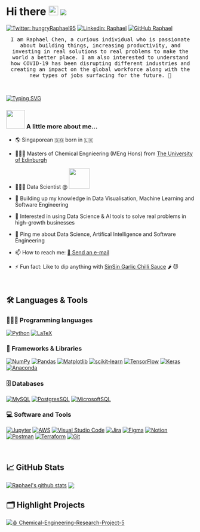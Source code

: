 # Hi there <img src="https://media.giphy.com/media/hvRJCLFzcasrR4ia7z/giphy.gif" width="25px"> ![](https://visitor-badge.glitch.me/badge?page_id=fatraphael95.fatraphael95)

[![Twitter: hungryRaphael95](https://img.shields.io/twitter/follow/hungryRaphael95?style=social)](https://twitter.com/fatraphael95)
[![Linkedin: Raphael](https://img.shields.io/badge/-Raphael%20Chen-blue?style=flat-square&logo=Linkedin&logoColor=white&link=https://www.linkedin.com/in/raphael-chen)](https://www.linkedin.com/in/raphael-chen)
[![GitHub Raphael](https://img.shields.io/github/followers/fatraphael95?label=follow&style=social)](https://github.com/fatraphael95)

<p align="center">
  <samp>
I am Raphael Chen, a curious individual who is passionate about building things, increasing productivity, and investing in real solutions to real problems to make the world a better place. I am also interested to understand how COVID-19 has been disrupting different industries and creating an impact on the global workforce along with the new types of jobs surfacing for the future. 🔮
  </samp>
</p>

<br />

<!-- Typing SVG by DenverCoder1 - https://github.com/DenverCoder1/readme-typing-svg -->
[![Typing SVG](https://readme-typing-svg.herokuapp.com?font=Fira&color=%23133337&size=22&center=true&vCenter=true&width=1000&lines=Aspiring+Data+storyteller+%F0%9F%93%9A;Venture+Capital+Enthusiast+%F0%9F%9A%80;1%2B+years+of+coding+experience+%F0%9F%92%BB;Always+curious%2C+constantly+learning++and+exploring+my+random+ideas+%E2%9B%B5%EF%B8%8F)](https://git.io/typing-svg)

### <img src="https://media.giphy.com/media/egvjLtyRtIzt9TFc3x/giphy.gif" width="50"> A little more about me...  

- 🌎 Singaporean 🇸🇬 born in 🇱🇰
- 👨🏻‍🎓 Masters of Chemical Engnieering (MEng Hons) from <a href="https://www.ed.ac.uk">The University of Edinburgh</a>
- 🧑🏻‍💻 Data Scientist @ <a href="https://carro.sg/"><img src="https://carro.sg/assets/img/carro_logo_v2.svg" width="55" vertical-align="middle"></a>
- 🌱 Building up my knowledge in Data Visualisation, Machine Learning and Software Engineering
- 🧐 Interested in using Data Science & AI tools to solve real problems in high-growth businesses

- 💬 Ping me about Data Science, Artifical Intelligence and Software Engineering
- 📫 How to reach me: <a href="mailto:raphaelchen1995@gmail.com">📮 Send an e-mail</a>
- ⚡ Fun fact: Like to dip anything with [SinSin Garlic Chilli Sauce](https://www.fairprice.com.sg/product/sin-sin-garlic-chilli-sauce-330g-425753) 🌶 😈
<!-- - 📝 Checkout my [Resume](https://github.com/fatraphael95/fatraphael95/blob/8bcdcb0d89b64fd4c860ffc0e13007cf546e9c06/Resume_RAPHAEL-CHEN.pdf 
) -->

<br />

<h2>🛠 Languages & Tools</h2>
<h3>🧑🏻‍💻 Programming languages</h3>
<p align="left"> 
  <a href="https://www.python.org" target="_blank"><img alt="Python" src="https://img.shields.io/badge/python-3670A0?style=for-the-badge&logo=python&logoColor=ffdd54"></a>
  <a href="https://www.latex-project.org/" target="_blank"> <img alt="LaTeX" src="https://img.shields.io/badge/latex-%23008080.svg?style=for-the-badge&logo=latex&logoColor=white"> </a>
  
  

<h3>🧰 Frameworks & Libraries</h3>
  <a href="https://numpy.org/" target="_blank"> <img alt="NumPy" src="https://img.shields.io/badge/numpy-%23013243.svg?style=for-the-badge&logo=numpy&logoColor=white"></a>
  <a href="https://pandas.pydata.org/" target="_blank"> <img alt="Pandas" src="https://img.shields.io/badge/pandas-%23150458.svg?style=for-the-badge&logo=pandas&logoColor=white"></a>
  <a href="https://matplotlib.org/" target="_blank"> <img alt="Matplotlib" src="https://img.shields.io/badge/Matplotlib-%23ffffff.svg?style=for-the-badge&logo=Matplotlib&logoColor=black"></a>
  <a href="https://scikit-learn.org/stable/" target="_blank"> <img alt="scikit-learn" src="https://img.shields.io/badge/scikit--learn-%23F7931E.svg?style=for-the-badge&logo=scikit-learn&logoColor=white"></a>
  <a href="https://www.tensorflow.org/" target="_blank"> <img alt="TensorFlow" src="https://img.shields.io/badge/TensorFlow-%23FF6F00.svg?style=for-the-badge&logo=TensorFlow&logoColor=white"></a>
  <a href="https://keras.io/" target="_blank"> <img alt="Keras" src="https://img.shields.io/badge/Keras-%23D00000.svg?style=for-the-badge&logo=Keras&logoColor=white"></a>
  <a href="https://www.anaconda.com/" target="_blank"> <img alt="Anaconda" src="https://img.shields.io/badge/Anaconda-%2344A833.svg?style=for-the-badge&logo=anaconda&logoColor=white"></a>  

    

  
<h3>🗄️ Databases</h3>
  <a href="https://www.mysql.com/" target="_blank"> <img alt="MySQL" src="https://img.shields.io/badge/mysql-%2300f.svg?style=for-the-badge&logo=mysql&logoColor=white"></a>
  <a href="https://www.postgresql.org/" target="_blank"> <img alt="PostgresSQL" src="https://img.shields.io/badge/postgres-%23316192.svg?style=for-the-badge&logo=postgresql&logoColor=white"></a>    
  <a href="https://en.wikipedia.org/wiki/Microsoft_SQL_Server" target="_blank"> <img alt="MicrosoftSQL" src="https://img.shields.io/badge/Microsoft%20SQL%20Sever-CC2927?style=for-the-badge&logo=microsoft%20sql%20server&logoColor=white"></a>       
  
  
<h3>💻 Software and Tools</h3>  
  <a href="https://jupyter.org/" target="_blank"> <img alt="Jupyter" src="https://img.shields.io/badge/jupyter-%23FA0F00.svg?style=for-the-badge&logo=jupyter&logoColor=white"></a>
  <a href="https://aws.amazon.com/" target="_blank"> <img alt="AWS" src="https://img.shields.io/badge/AWS-%23FF9900.svg?style=for-the-badge&logo=amazon-aws&logoColor=white"></a>
  <a href="https://code.visualstudio.com/" target="_blank"> <img alt="Visual Studio Code" src="https://img.shields.io/badge/Visual%20Studio%20Code-0078d7.svg?style=for-the-badge&logo=visual-studio-code&logoColor=white"></a>
  <a href="https://www.atlassian.com/software/jira" target="_blank"> <img alt="Jira" src="https://img.shields.io/badge/jira-%230A0FFF.svg?style=for-the-badge&logo=jira&logoColor=white"></a>
  <a href="https://www.figma.com/" target="_blank"> <img alt="Figma" src="https://img.shields.io/badge/figma-%23F24E1E.svg?style=for-the-badge&logo=figma&logoColor=white"></a>  
  <a href="https://www.notion.so/" target="_blank"> <img alt="Notion" src="https://img.shields.io/badge/Notion-%23000000.svg?style=for-the-badge&logo=notion&logoColor=white"></a>    
  <a href="https://www.postman.com/" target="_blank"> <img alt="Postman" src="https://img.shields.io/badge/Postman-FF6C37?style=for-the-badge&logo=postman&logoColor=white"></a>      
  <a href="https://www.terraform.io/" target="_blank"> <img alt="Terraform" src="https://img.shields.io/badge/terraform-%235835CC.svg?style=for-the-badge&logo=terraform&logoColor=white"></a>     
  <a href="https://git-scm.com/" target="_blank"> <img alt="Git" src="https://img.shields.io/badge/git-%23F05033.svg?style=for-the-badge&logo=git&logoColor=white"></a>  
  
     
  
      
<!-- https://ileriayo.github.io/markdown-badges/ -->
      
</p>

<br />

<h2>📈 GitHub Stats</h2> 
<a href="https://github.com/fatraphael95/github-readme-stats"><img align="center" src="https://github-readme-stats.vercel.app/api?username=fatraphael95&show_icons=true&include_all_commits=true&theme=vue&hide_border=true" alt="Raphael's github stats" /></a>  <a href="https://github.com/fatraphael95/github-readme-stats"><img align="center" src="https://github-readme-stats.vercel.app/api/top-langs/?username=fatraphael95&layout=compact&theme=vue&hide_border=true" /></a>

  
  
<br />
  
<h2>🗂️ Highlight Projects</h2>

<a href="https://github.com/fatraphael95/Chemical-Engineering-Research-Project-5">
  <img align="center" src="https://github-readme-stats.vercel.app/api/pin/?username=fatraphael95&repo=Chemical-Engineering-Research-Project-5&show_icons=true&line_height=27&theme=swift" alt="🩸 Chemical-Engineering-Research-Project-5" />
</a>
